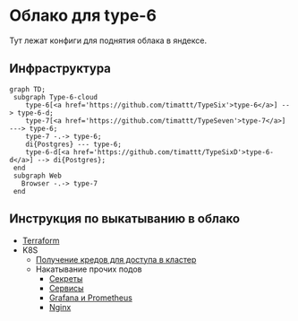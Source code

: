 # Облако для type-6

Тут лежат конфиги для поднятия облака в яндексе.

## Инфраструктура

```mermaid
graph TD;
 subgraph Type-6-cloud
    type-6[<a href='https://github.com/timattt/TypeSix'>type-6</a>] --> type-6-d;
    type-7[<a href='https://github.com/timattt/TypeSeven'>type-7</a>] ---> type-6;
    type-7 -.-> type-6;
    di{Postgres} --- type-6;
    type-6-d[<a href='https://github.com/timattt/TypeSixD'>type-6-d</a>] --> di{Postgres};
 end
 subgraph Web
   Browser -.-> type-7
 end
```

## Инструкция по выкатыванию в облако

* [Terraform](https://github.com/timattt/TypeSixCloud/tree/master/terraform)
* K8S
  * [Получение кредов для доступа в кластер](https://github.com/timattt/TypeSixCloud/tree/master/k8s/clusterCredentials)
  * Накатывание прочих подов
    * [Секреты](https://github.com/timattt/TypeSixCloud/tree/master/k8s/secrets)
    * [Сервисы](https://github.com/timattt/TypeSixCloud/tree/master/k8s/services)
    * [Grafana и Prometheus](https://github.com/timattt/TypeSixCloud/tree/master/k8s/grafanaAndPrometheus)
    * [Nginx](https://github.com/timattt/TypeSixCloud/tree/master/k8s/nginx)
